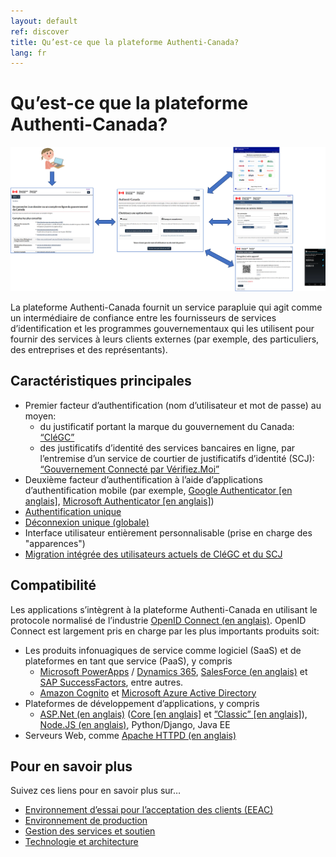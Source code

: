 ```yaml
---
layout: default
ref: discover
title: Qu’est-ce que la plateforme Authenti-Canada?
lang: fr
---
```

# Qu’est-ce que la plateforme Authenti-Canada?

![Sign In Canada Overview](images/sic-overview.png "Sign In Canada Overview")

La plateforme Authenti-Canada fournit un service parapluie qui agit comme un intermédiaire de confiance entre 
les fournisseurs de services d’identification et les programmes gouvernementaux qui les utilisent pour fournir 
des services à leurs clients externes (par exemple, des particuliers, des entreprises et des représentants).

## Caractéristiques principales

* Premier facteur d’authentification (nom d’utilisateur et mot de passe) au moyen:
  * du justificatif portant la marque du gouvernement du Canada: [“CléGC”](https://clegc-gckey.gc.ca)
  * des justificatifs d’identité des services bancaires en ligne, par l’entremise d’un service de courtier de justificatifs d’identité (SCJ): [“Gouvernement Connecté par Vérifiez.Moi”](https://verifiez.moi/gouvernement-connecte-par-verifiez-moi/)
* Deuxième facteur d’authentification à l’aide d’applications d’authentification mobile (par exemple, [Google Authenticator [en anglais]](https://play.google.com/store/apps/details?id=com.google.android.apps.authenticator2), [Microsoft Authenticator [en anglais]](https://www.microsoft.com/fr-ca/security/mobile-authenticator-app))
* [Authentification unique](gestion-des-sessions.html#authentification-unique)
* [Déconnexion unique (globale)](gestion-des-sessions.html#déconnexion-unique)
* Interface utilisateur entièrement personnalisable (prise en charge des "apparences")
* [Migration intégrée des utilisateurs actuels de CléGC et du SCJ](auto-collection.html)

## Compatibilité

Les applications s’intègrent à la plateforme Authenti-Canada en utilisant le protocole normalisé de l’industrie [OpenID Connect (en anglais)](https://openid.net). OpenID Connect est largement pris en charge par les plus importants produits soit:

* Les produits infonuagiques de service comme logiciel (SaaS) et de plateformes en tant que service (PaaS), y compris
  * [Microsoft PowerApps](https://powerapps.microsoft.com/fr-ca/) / [Dynamics 365](https://dynamics.microsoft.com/fr-ca/), [SalesForce (en anglais)](https://www.salesforce.com/ca/) et [SAP SuccessFactors](https://www.sap.com/canada-fr/products/human-resources-hcm/hxm-suite.html), entre autres.
  * [Amazon Cognito](https://aws.amazon.com/fr/cognito/) et [Microsoft Azure Active Directory](https://azure.microsoft.com/fr-ca/services/active-directory/external-identities/b2c/)
* Plateformes de développement d’applications, y compris
  * [ASP.Net (en anglais)](https://dotnet.microsoft.com/fr-ca/apps/aspnet) ([Core [en anglais]](https://www.nuget.org/packages/Microsoft.AspNetCore.Authentication.OpenIdConnect) et [”Classic” [en anglais]](https://www.nuget.org/packages/Microsoft.Owin.Security.OpenIdConnect/)), [Node.JS (en anglais)](https://www.npmjs.com/package/openid-client), Python/Django, Java EE
* Serveurs Web, comme [Apache HTTPD (en anglais)](https://github.com/zmartzone/mod_auth_openidc#readme)

## Pour en savoir plus

Suivez ces liens pour en savoir plus sur…

* [Environnement d’essai pour l’acceptation des clients (EEAC)](cate.html)
* [Environnement de production](prod.html)
* [Gestion des services et soutien](service.html)
* [Technologie et architecture](technology.html)

